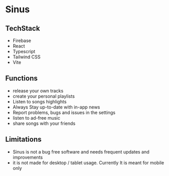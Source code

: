# Sinus

## TechStack
* Firebase 
* React
* Typescript
* Tailwind CSS
* Vite

## Functions
* release your own tracks
* create your personal playlists
* Listen to songs highlights
* Always Stay up-to-date with in-app news
* Report problems, bugs and issues in the settings
* listen to ad-free music
* share songs with your friends

## Limitations
* Sinus is not a bug free software and needs frequent updates and improvements
* it is not made for desktop / tablet usage. Currently It is meant for mobile only